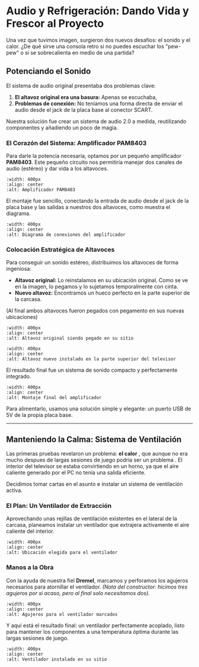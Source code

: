 # Audio y Refrigeración: Dando Vida y Frescor al Proyecto

Una vez que tuvimos imagen, surgieron dos nuevos desafíos: el sonido y el calor. ¿De qué sirve una consola retro si no puedes escuchar los "pew-pew" o si se sobrecalienta en medio de una partida?

## Potenciando el Sonido

El sistema de audio original presentaba dos problemas clave:

1.  **El altavoz original era una basura:** Apenas se escuchaba,
2.  **Problemas de conexión:** No teníamos una forma directa de enviar el audio desde el jack de la placa base al conector SCART.

Nuestra solución fue crear un sistema de audio 2.0 a medida, reutilizando componentes y añadiendo un poco de magia.

### El Corazón del Sistema: Amplificador PAM8403

Para darle la potencia necesaria, optamos por un pequeño amplificador **PAM8403**. Este pequeño circuito nos permitiría manejar dos canales de audio (estéreo) y dar vida a los altavoces.

```{image} /_static/img/43.png
:width: 400px
:align: center
:alt: Amplificador PAM8403
```

El montaje fue sencillo, conectando la entrada de audio desde el jack de la placa base y las salidas a nuestros dos altavoces, como muestra el diagrama.

```{image} /_static/img/29.jpeg
:width: 400px
:align: center
:alt: Diagrama de conexiones del amplificador
```

### Colocación Estratégica de Altavoces

Para conseguir un sonido estéreo, distribuimos los altavoces de forma ingeniosa:

-   **Altavoz original:** Lo reinstalamos en su ubicación original. Como se ve en la imagen, lo pegamos y lo sujetamos temporalmente con cinta. 
-   **Nuevo altavoz:** Encontramos un hueco perfecto en la parte superior de la carcasa.

(Al final ambos altavoces fueron pegados con pegamento en sus nuevas ubicaciones)

```{image} /_static/img/23.jpeg
:width: 400px
:align: center
:alt: Altavoz original siendo pegado en su sitio
```

```{image} /_static/img/32.jpeg
:width: 400px
:align: center
:alt: Altavoz nuevo instalado en la parte superior del televisor
```

El resultado final fue un sistema de sonido compacto y perfectamente integrado.

```{image} /_static/img/31.jpeg
:width: 400px
:align: center
:alt: Montaje final del amplificador
```

Para alimentarlo, usamos una solución simple y elegante: un puerto USB de 5V de la propia placa base.

---

## Manteniendo la Calma: Sistema de Ventilación

Las primeras pruebas revelaron un problema: **el calor** , que aunque no era mucho despues de largas sesiones de juego podria ser un problema . El interior del televisor se estaba convirtiendo en un horno, ya que el aire caliente generado por el PC no tenía una salida eficiente.

Decidimos tomar cartas en el asunto e instalar un sistema de ventilación activa.

### El Plan: Un Ventilador de Extracción

Aprovechando unas rejillas de ventilación existentes en el lateral de la carcasa, planeamos instalar un ventilador que extrajera activamente el aire caliente del interior.

```{image} /_static/img/24.jpg
:width: 400px
:align: center
:alt: Ubicación elegida para el ventilador
```

### Manos a la Obra

Con la ayuda de nuestra fiel **Dremel**, marcamos y perforamos los agujeros necesarios para atornillar el ventilador. *(Nota del constructor: hicimos tres agujeros por si acaso, pero al final solo necesitamos dos).*

```{image} /_static/img/25.jpeg
:width: 400px
:align: center
:alt: Agujeros para el ventilador marcados
```

Y aquí está el resultado final: un ventilador perfectamente acoplado, listo para mantener los componentes a una temperatura óptima durante las largas sesiones de juego.

```{image} /_static/img/26.jpeg
:width: 400px
:align: center
:alt: Ventilador instalado en su sitio